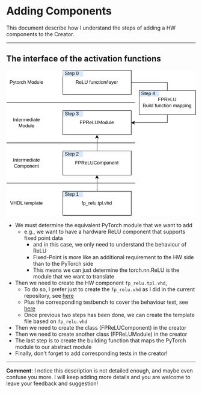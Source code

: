 # Adding Components
This document describe how I understand the steps of adding a HW components to the Creator.

---

## The interface of the activation functions

![interface_activations](./process_adding_HW_component.png)

- We must determine the equivalent PyTorch module that we want to add
    - e.g., we want to have a hardware ReLU component that supports fixed point data
        + and in this case, we only need to understand the behaviour of ReLU
        + Fixed-Point is more like an additional requirement to the HW side than to the PyTorch side
        + This means we can just determine the torch.nn.ReLU is the module that we want to translate
- Then we need to create the HW component `fp_relu.tpl.vhd`,
    - To do so, I prefer just to create the `fp_relu.vhd` as I did in the current repository, see [here](https://github.com/SuperChange001/HWLib/blob/master/source/fp_relu.vhd)
    - Plus the corresponding testbench to cover the behaviour test, see [here](https://github.com/SuperChange001/HWLib/blob/master/testbench/fp_linear_1d_tb.vhd)
    - Once previous two steps has been done, we can create the template file based on `fp_relu.vhd`
- Then we need to create the class (FPReLUComponent) in the creator
- Then we need to create another class (FPReLUModule) in the creator
- The last step is to create the building function that maps the PyTorch module to our abstract module
- Finally, don't forget to add corresponding tests in the creator!

---
**Comment**: I notice this description is not detailed enough, and maybe even confuse you more. I will keep adding more details and you are welcome to leave your feedback and suggestion!
